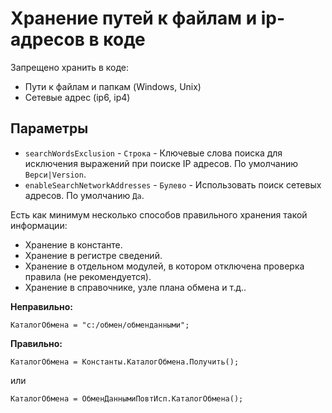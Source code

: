 # Хранение путей к файлам и ip-адресов в коде

Запрещено хранить в коде:
* Пути к файлам и папкам (Windows, Unix)
* Сетевые адрес (ip6, ip4)

## Параметры

* `searchWordsExclusion` - `Строка` - Ключевые слова поиска для исключения выражений при поиске IP адресов. По умолчанию
``Верси|Version``.
* `enableSearchNetworkAddresses` - `Булево` - Использовать поиск сетевых адресов. По умолчанию ``Да``.

Есть как минимум несколько способов правильного хранения такой информации:
* Хранение в константе.
* Хранение в регистре сведений.
* Хранение в отдельном модулей, в котором отключена проверка правила (не рекомендуется).
* Хранение в справочнике, узле плана обмена и т.д..

**Неправильно:**
```bsl
КаталогОбмена = "c:/обмен/обменданными";
```

**Правильно:**
```bsl
КаталогОбмена = Константы.КаталогОбмена.Получить();
```
или
```bsl
КаталогОбмена = ОбменДаннымиПовтИсп.КаталогОбмена();
```

